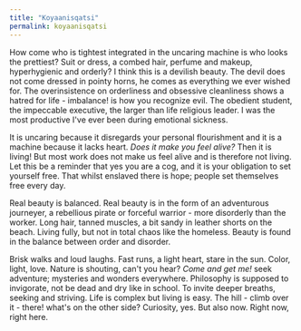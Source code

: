 ```yaml
---
title: "Koyaanisqatsi"
permalink: koyaanisqatsi
---
```


How come who is tightest integrated in the uncaring machine is who looks the prettiest? Suit or dress, a combed hair, perfume and makeup, hyperhygienic and orderly? I think this is a devilish beauty. The devil does not come dressed in pointy horns, he comes as everything we ever wished for. The overinsistence on orderliness and obsessive cleanliness shows a hatred for life - imbalance! is how you recognize evil. The obedient student, the impeccable executive, the larger than life religious leader. I was the most productive I've ever been during emotional sickness.

It is uncaring because it disregards your personal flourishment and it is a machine because it lacks heart. *Does it make you feel alive?* Then it is living! But most work does not make us feel alive and is therefore not living. Let this be a reminder that yes you are a cog, and it is your obligation to set yourself free. That whilst enslaved there is hope; people set themselves free every day.

Real beauty is balanced. Real beauty is in the form of an adventurous journeyer, a rebellious pirate or forceful warrior - more disorderly than the worker. Long hair, tanned muscles, a bit sandy in leather shorts on the beach. Living fully, but not in total chaos like the homeless. Beauty is found in the balance between order and disorder.

Brisk walks and loud laughs. Fast runs, a light heart, stare in the sun. Color, light, love. Nature is shouting, can't you hear? *Come and get me!* seek adventure; mysteries and wonders everywhere. Philosophy is supposed to invigorate, not be dead and dry like in school. To invite deeper breaths, seeking and striving. Life is complex but living is easy. The hill - climb over it - there! what's on the other side? Curiosity, yes. But also now. Right now, right here.
